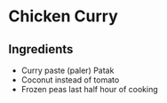 # Chicken Curry

## Ingredients
- Curry paste (paler) Patak
- Coconut instead of tomato
- Frozen peas last half hour of cooking